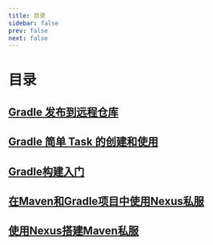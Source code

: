 ```yaml
---
title: 目录
sidebar: false
prev: false
next: false
---
```

# 目录
## [Gradle 发布到远程仓库](5.md)
## [Gradle 简单 Task 的创建和使用](4.md)
## [Gradle构建入门](3.md)
## [在Maven和Gradle项目中使用Nexus私服](2.md)
## [使用Nexus搭建Maven私服](1.md)
